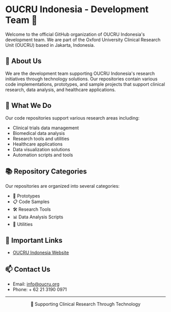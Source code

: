 # OUCRU Indonesia - Development Team 🚀

Welcome to the official GitHub organization of OUCRU Indonesia's development team. We are part of the Oxford University Clinical Research Unit (OUCRU) based in Jakarta, Indonesia.

## 🏥 About Us

We are the development team supporting OUCRU Indonesia's research initiatives through technology solutions. Our repositories contain various code implementations, prototypes, and sample projects that support clinical research, data analysis, and healthcare applications.

## 🔬 What We Do

Our code repositories support various research areas including:
- Clinical trials data management
- Biomedical data analysis
- Research tools and utilities
- Healthcare applications
- Data visualization solutions
- Automation scripts and tools

## 📚 Repository Categories

Our repositories are organized into several categories:
- 🧪 Prototypes
- 📋 Code Samples
- 🛠️ Research Tools
- 📊 Data Analysis Scripts
- 🔧 Utilities

## 🔗 Important Links

- [OUCRU Indonesia Website](https://www.oucru.org/location/oucru-indonesia/)

## 📫 Contact Us

- Email: info@oucru.org
- Phone: + 62 21 3190 0971

---

<div align="center">

🔬 Supporting Clinical Research Through Technology

</div>
